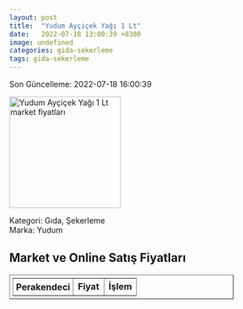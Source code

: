 ```yaml
---
layout: post
title:  "Yudum Ayçiçek Yağı 1 Lt"
date:   2022-07-18 13:00:39 +0300
image: undefined
categories: gida-sekerleme
tags: gida-sekerleme
---
```


Son Güncelleme: 2022-07-18 16:00:39

<img src="undefined" width="200" alt="Yudum Ayçiçek Yağı 1 Lt market fiyatları" />

Kategori: Gıda, Şekerleme
<br />
Marka: Yudum

<h2>Market ve Online Satış Fiyatları</h2>

<table border="1" style="padding: 5px;width:80%;">
  <tr>
    <td style="padding: 5px;"><strong>Perakendeci</strong></td>
    <td><strong>Fiyat</strong></td>
    <td><strong>İşlem</strong></td>
  </tr>
  
</table>
